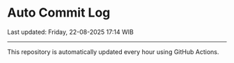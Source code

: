 # Auto Commit Log

Last updated: Friday, 22-08-2025 17:14 WIB

---

This repository is automatically updated every hour using GitHub Actions.
